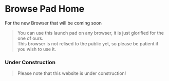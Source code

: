 # Browse Pad Home
For the new Browser that will be coming soon 
> You can use this launch pad on any browser, it is just glorified for the one of ours.  
> This browser is not relised to the public yet, so please be patient if you wish to use it.
### Under Construction
>Please note that this website is under construction!
